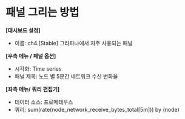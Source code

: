 # 패널 그리는 방법

**[대시보드 설정]**
* 이름: ch4.[Stable] 그라파나에서 자주 사용되는 패널

**[우측 메뉴 / 패널 옵션]**
* 시각화: Time series
* 패널 제목: 노드 별 5분간 네트워크 수신 변화율

**[좌측 메뉴/ 쿼리 편집기]** 
* 데이터 소스: 프로메테우스
* 쿼리: sum(rate(node_network_receive_bytes_total[5m])) by (node)
